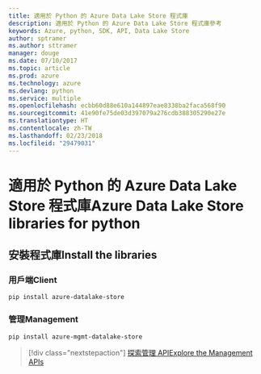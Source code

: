 ```yaml
---
title: 適用於 Python 的 Azure Data Lake Store 程式庫
description: 適用於 Python 的 Azure Data Lake Store 程式庫參考
keywords: Azure, python, SDK, API, Data Lake Store
author: sptramer
ms.author: sttramer
manager: douge
ms.date: 07/10/2017
ms.topic: article
ms.prod: azure
ms.technology: azure
ms.devlang: python
ms.service: multiple
ms.openlocfilehash: ecbb60d88e610a144897eae8338ba2faca568f90
ms.sourcegitcommit: 41e90fe75de03d397079a276cdb388305290e27e
ms.translationtype: HT
ms.contentlocale: zh-TW
ms.lasthandoff: 02/23/2018
ms.locfileid: "29479031"
---
```

# <a name="azure-data-lake-store-libraries-for-python"></a><span data-ttu-id="1c57e-104">適用於 Python 的 Azure Data Lake Store 程式庫</span><span class="sxs-lookup"><span data-stu-id="1c57e-104">Azure Data Lake Store libraries for python</span></span>

## <a name="install-the-libraries"></a><span data-ttu-id="1c57e-105">安裝程式庫</span><span class="sxs-lookup"><span data-stu-id="1c57e-105">Install the libraries</span></span>
### <a name="client"></a><span data-ttu-id="1c57e-106">用戶端</span><span class="sxs-lookup"><span data-stu-id="1c57e-106">Client</span></span>

```bash
pip install azure-datalake-store
```

### <a name="management"></a><span data-ttu-id="1c57e-107">管理</span><span class="sxs-lookup"><span data-stu-id="1c57e-107">Management</span></span>

```bash
pip install azure-mgmt-datalake-store
```
> [!div class="nextstepaction"]
> [<span data-ttu-id="1c57e-108">探索管理 API</span><span class="sxs-lookup"><span data-stu-id="1c57e-108">Explore the Management APIs</span></span>](/python/api/overview/azure/datalakestore/management)